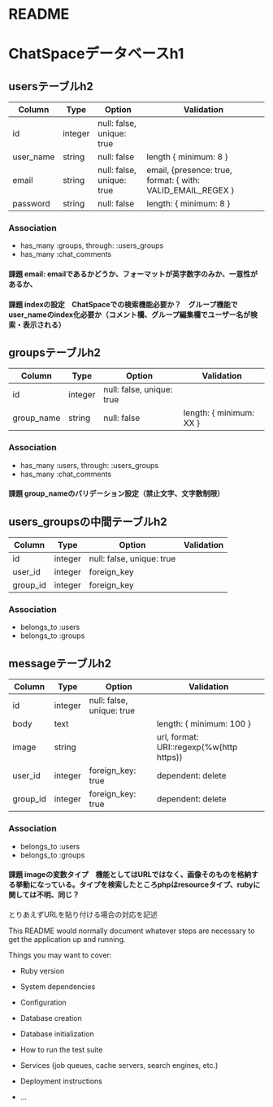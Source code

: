 # README
# ChatSpaceデータベースh1

## usersテーブルh2
|Column|Type|Option|Validation|
|------|----|------|----------|
|id|integer|null: false, unique: true||
|user_name|string|null: false|length { minimum: 8 }|
|email|string|null: false, unique: true|email, {presence: true, format: { with: VALID_EMAIL_REGEX }|
|password|string|null: false|length: { minimum: 8 }|
### Association
- has_many :groups, through: :users_groups
- has_many :chat_comments
#### 課題 email: emailであるかどうか、フォーマットが英字数字のみか、一意性があるか、
#### 課題 indexの設定　ChatSpaceでの検索機能必要か？　グループ機能でuser_nameのindex化必要か（コメント欄、グループ編集欄でユーザー名が検索・表示される）

## groupsテーブルh2
|Column|Type|Option|Validation|
|------|----|------|----------|
|id|integer|null: false, unique: true||
|group_name|string|null: false|length: { minimum: XX }|
### Association
- has_many :users, through: :users_groups
- has_many :chat_comments
#### 課題 group_nameのバリデーション設定（禁止文字、文字数制限）

## users_groupsの中間テーブルh2
|Column|Type|Option|Validation|
|------|----|------|----------|
|id|integer|null: false, unique: true||
|user_id|integer|foreign_key||
|group_id|integer|foreign_key||
### Association
- belongs_to :users
- belongs_to :groups

## messageテーブルh2
|Column|Type|Option|Validation|
|------|----|------|----------|
|id|integer|null: false, unique: true||
|body|text||length: { minimum: 100 }|
|image|string||url, format: URI::regexp(%w(http https))|
|user_id|integer|foreign_key: true| dependent: delete|
|group_id|integer|foreign_key: true| dependent: delete|
### Association
- belongs_to :users
- belongs_to :groups
#### 課題 imageの変数タイプ　機能としてはURLではなく、画像そのものを格納する挙動になっている。タイプを検索したところphpはresourceタイプ、rubyに関しては不明、同じ？
とりあえずURLを貼り付ける場合の対応を記述



This README would normally document whatever steps are necessary to get the
application up and running.

Things you may want to cover:

* Ruby version

* System dependencies

* Configuration

* Database creation

* Database initialization

* How to run the test suite

* Services (job queues, cache servers, search engines, etc.)

* Deployment instructions

* ...

